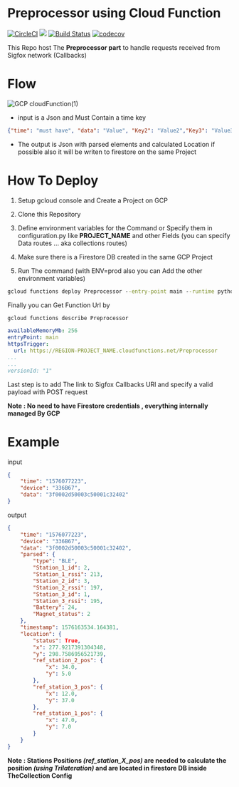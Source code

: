 # Preprocessor using Cloud Function

[![CircleCI](https://circleci.com/gh/Med-ELOMARI/GCP-Preprocessor-Cloud-Function/tree/master.svg?style=svg)](https://circleci.com/gh/Med-ELOMARI/GCP-Preprocessor-Cloud-Function/tree/master)
![](https://github.com/Med-ELOMARI/GCP-Preprocessor-Cloud-Function/workflows/tests/badge.svg)
[![Build Status](https://travis-ci.com/Med-ELOMARI/GCP-Preprocessor-Cloud-Function.svg?branch=master)](https://travis-ci.com/Med-ELOMARI/GCP-Preprocessor-Cloud-Function)
[![codecov](https://codecov.io/gh/Med-ELOMARI/GCP-Preprocessor-Cloud-Function/branch/master/graph/badge.svg)](https://codecov.io/gh/Med-ELOMARI/GCP-Preprocessor-Cloud-Function)



This Repo host The **Preprocessor part** to handle requests received from Sigfox network (Callbacks) 

# Flow

![GCP cloudFunction(1)](https://user-images.githubusercontent.com/11338137/69978600-08964980-152d-11ea-8ad7-8477979bfcc3.png)


- input is a Json and Must Contain a time key 
```json
{"time": "must have", "data": "Value", "Key2": "Value2","Key3": "Value3" } 
```

- The output is Json with parsed elements and calculated Location if possible  also it will be writen to
 firestore on the same Project

# How To Deploy

1. Setup gcloud console and Create a Project on GCP

2. Clone this Repository 

3. Define environment variables for the Command or Specify them in configuration.py like **PROJECT_NAME** and other
 Fields (you can specify Data  routes ... aka collections routes)
 
4. Make sure there is a Firestore DB created in the same GCP Project

5. Run The command (with ENV=prod also you can Add the other environment variables)
```cmd
gcloud functions deploy Preprocessor --entry-point main --runtime python37 --trigger-http  --set-env-vars ENV=prod --allow-unauthenticated
```

Finally you can Get Function Url by
```cmd
gcloud functions describe Preprocessor
```

```yaml
availableMemoryMb: 256
entryPoint: main
httpsTrigger:
  url: https://REGION-PROJECT_NAME.cloudfunctions.net/Preprocessor
...
...
versionId: "1"
```

Last step is to add The link to Sigfox Callbacks URl and specify a valid payload with POST request 

**Note : No need to have Firestore credentials , everything internally managed By GCP**

# Example 

input 
```json
{
    "time": "1576077223",
    "device": "336B67",
    "data": "3f0002d50003c50001c32402"
}
``` 
output 

```json
{
    "time": "1576077223",
    "device": "336B67",
    "data": "3f0002d50003c50001c32402",
    "parsed": {
        "type": "BLE",
        "Station_1_id": 2,
        "Station_1_rssi": 213,
        "Station_2_id": 3,
        "Station_2_rssi": 197,
        "Station_3_id": 1,
        "Station_3_rssi": 195,
        "Battery": 24,
        "Magnet_status": 2
    },
    "timestamp": 1576163534.164381,
    "location": {
        "status": True,
        "x": 277.9217391304348,
        "y": 298.7586956521739,
        "ref_station_2_pos": {
            "x": 34.0,
            "y": 5.0
        },
        "ref_station_3_pos": {
            "x": 12.0,
            "y": 37.0
        },
        "ref_station_1_pos": {
            "x": 47.0,
            "y": 7.0
        }
    }
}
```
**Note : Stations Positions *(ref_station_X_pos)*  are needed to calculate the position *(using Trilateration)* and are
 located in  firestore
 DB inside TheCollection Config**